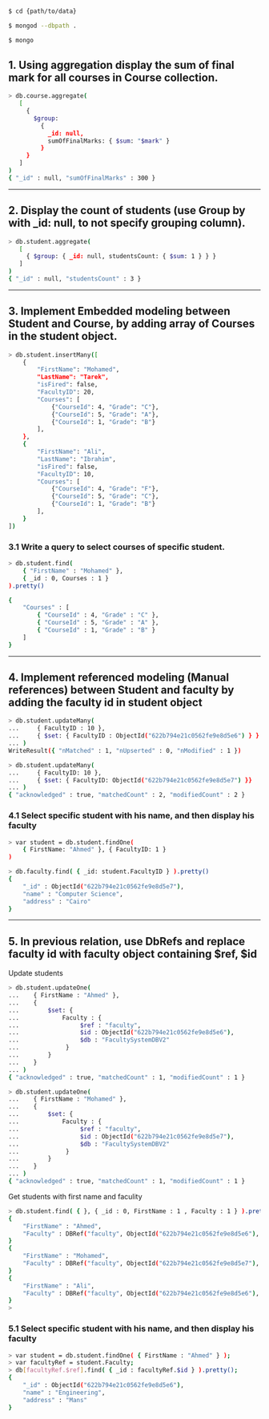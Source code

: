 ###

```bash
$ cd {path/to/data}

$ mongod --dbpath .

$ mongo
```

## 1. Using aggregation display the sum of final mark for all courses in Course collection.

```bash
> db.course.aggregate(
   [
     {
       $group:
         {
           _id: null,
           sumOfFinalMarks: { $sum: "$mark" }
         }
     }
   ]
)
{ "_id" : null, "sumOfFinalMarks" : 300 }
```

---

## 2. Display the count of students (use Group by with \_id: null, to not specify grouping column).

```bash
> db.student.aggregate(
   [
     { $group: { _id: null, studentsCount: { $sum: 1 } } }
   ]
)
{ "_id" : null, "studentsCount" : 3 }
```

---

## 3. Implement Embedded modeling between Student and Course, by adding array of Courses in the student object.

```bash
> db.student.insertMany([
    {
        "FirstName": "Mohamed",
        "LastName": "Tarek",
        "isFired": false,
        "FacultyID": 20,
        "Courses": [
            {"CourseId": 4, "Grade": "C"},
            {"CourseId": 5, "Grade": "A"},
            {"CourseId": 1, "Grade": "B"}
        ],
    },
    {
        "FirstName": "Ali",
        "LastName": "Ibrahim",
        "isFired": false,
        "FacultyID": 10,
        "Courses": [
            {"CourseId": 4, "Grade": "F"},
            {"CourseId": 5, "Grade": "C"},
            {"CourseId": 1, "Grade": "B"}
        ],
    }
])
```

### 3.1 Write a query to select courses of specific student.

```bash
> db.student.find(
    { "FirstName" : "Mohamed" },
    { _id : 0, Courses : 1 }
).pretty()

{
    "Courses" : [
        { "CourseId" : 4, "Grade" : "C" },
        { "CourseId" : 5, "Grade" : "A" },
        { "CourseId" : 1, "Grade" : "B" }
    ]
}
```

---

## 4. Implement referenced modeling (Manual references) between Student and faculty by adding the faculty id in student object

```bash
> db.student.updateMany(
...     { FacultyID : 10 },
...     { $set: { FacultyID : ObjectId("622b794e21c0562fe9e8d5e6") } }
... )
WriteResult({ "nMatched" : 1, "nUpserted" : 0, "nModified" : 1 })
```

```bash
> db.student.updateMany(
...     { FacultyID: 10 },
...     { $set: { FacultyID: ObjectId("622b794e21c0562fe9e8d5e7") }}
... )
{ "acknowledged" : true, "matchedCount" : 2, "modifiedCount" : 2 }
```

### 4.1 Select specific student with his name, and then display his faculty

```bash
> var student = db.student.findOne(
    { FirstName: "Ahmed" }, { FacultyID: 1 }
)

> db.faculty.find( { _id: student.FacultyID } ).pretty()
{
    "_id" : ObjectId("622b794e21c0562fe9e8d5e7"),
    "name" : "Computer Science",
    "address" : "Cairo"
}
```

---

## 5. In previous relation, use DbRefs and replace faculty id with faculty object containing $ref, $id

Update students

```bash
> db.student.updateOne(
...    { FirstName : "Ahmed" },
...    {
...        $set: {
...            Faculty : {
...                 $ref : "faculty",
...                 $id : ObjectId("622b794e21c0562fe9e8d5e6"),
...                 $db : "FacultySystemDBV2"
...             }
...        }
...    }
... )
{ "acknowledged" : true, "matchedCount" : 1, "modifiedCount" : 1 }
```

```bash
> db.student.updateOne(
...    { FirstName : "Mohamed" },
...    {
...        $set: {
...            Faculty : {
...                 $ref : "faculty",
...                 $id : ObjectId("622b794e21c0562fe9e8d5e7"),
...                 $db : "FacultySystemDBV2"
...             }
...        }
...    }
... )
{ "acknowledged" : true, "matchedCount" : 1, "modifiedCount" : 1 }
```

Get students with first name and faculity

```bash
> db.student.find( { }, { _id : 0, FirstName : 1 , Faculty : 1 } ).pretty()
{
    "FirstName" : "Ahmed",
    "Faculty" : DBRef("faculty", ObjectId("622b794e21c0562fe9e8d5e6"), "FacultySystemDBV2")
}
{
    "FirstName" : "Mohamed",
    "Faculty" : DBRef("faculty", ObjectId("622b794e21c0562fe9e8d5e7"), "FacultySystemDBV2")
}
{
    "FirstName" : "Ali",
    "Faculty" : DBRef("faculty", ObjectId("622b794e21c0562fe9e8d5e6"), "FacultySystemDBV2")
}
>
```

### 5.1 Select specific student with his name, and then display his faculty

```bash
> var student = db.student.findOne( { FirstName : "Ahmed" } );
> var facultyRef = student.Faculty;
> db[facultyRef.$ref].find( { _id : facultyRef.$id } ).pretty();
{
    "_id" : ObjectId("622b794e21c0562fe9e8d5e6"),
    "name" : "Engineering",
    "address" : "Mans"
}
```
